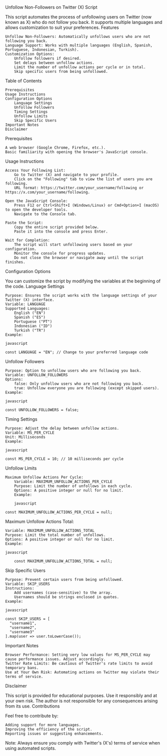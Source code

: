 Unfollow Non-Followers on Twitter (X) Script

This script automates the process of unfollowing users on Twitter (now known as X) who do not follow you back. It supports multiple languages and allows customization to suit your preferences.
Features

    Unfollow Non-Followers: Automatically unfollows users who are not following you back.
    Language Support: Works with multiple languages (English, Spanish, Portuguese, Indonesian, Turkish).
    Customization Options:
        Unfollow followers if desired.
        Set delays between unfollow actions.
        Limit the number of unfollow actions per cycle or in total.
        Skip specific users from being unfollowed.

Table of Contents

    Prerequisites
    Usage Instructions
    Configuration Options
        Language Settings
        Unfollow Followers
        Timing Settings
        Unfollow Limits
        Skip Specific Users
    Important Notes
    Disclaimer

Prerequisites

    A web browser (Google Chrome, Firefox, etc.).
    Basic familiarity with opening the browser's JavaScript console.

Usage Instructions

    Access Your Following List:
        Go to Twitter (X) and navigate to your profile.
        Click on the "Following" tab to view the list of users you are following.
        URL format: https://twitter.com/your_username/following or https://x.com/your_username/following.

    Open the JavaScript Console:
        Press F12 or Ctrl+Shift+I (Windows/Linux) or Cmd+Option+I (macOS) to open the developer tools.
        Navigate to the Console tab.

    Paste the Script:
        Copy the entire script provided below.
        Paste it into the console and press Enter.

    Wait for Completion:
        The script will start unfollowing users based on your configuration.
        Monitor the console for progress updates.
        Do not close the browser or navigate away until the script finishes.

Configuration Options

You can customize the script by modifying the variables at the beginning of the code.
Language Settings

    Purpose: Ensures the script works with the language settings of your Twitter (X) interface.
    Variable: LANGUAGE
    Supported Languages:
        English ("EN")
        Spanish ("ES")
        Portuguese ("PT")
        Indonesian ("ID")
        Turkish ("TR")
    Example:

    javascript

    const LANGUAGE = "EN"; // Change to your preferred language code

Unfollow Followers

    Purpose: Option to unfollow users who are following you back.
    Variable: UNFOLLOW_FOLLOWERS
    Options:
        false: Only unfollow users who are not following you back.
        true: Unfollow everyone you are following (except skipped users).
    Example:

    javascript

    const UNFOLLOW_FOLLOWERS = false;

Timing Settings

    Purpose: Adjust the delay between unfollow actions.
    Variable: MS_PER_CYCLE
    Unit: Milliseconds
    Example:

    javascript

    const MS_PER_CYCLE = 10; // 10 milliseconds per cycle

Unfollow Limits

    Maximum Unfollow Actions Per Cycle:
        Variable: MAXIMUM_UNFOLLOW_ACTIONS_PER_CYCLE
        Purpose: Limit the number of unfollows in each cycle.
        Options: A positive integer or null for no limit.
        Example:

        javascript

    const MAXIMUM_UNFOLLOW_ACTIONS_PER_CYCLE = null;

Maximum Unfollow Actions Total:

    Variable: MAXIMUM_UNFOLLOW_ACTIONS_TOTAL
    Purpose: Limit the total number of unfollows.
    Options: A positive integer or null for no limit.
    Example:

    javascript

        const MAXIMUM_UNFOLLOW_ACTIONS_TOTAL = null;

Skip Specific Users

    Purpose: Prevent certain users from being unfollowed.
    Variable: SKIP_USERS
    Instructions:
        Add usernames (case-sensitive) to the array.
        Usernames should be strings enclosed in quotes.
    Example:

    javascript

    const SKIP_USERS = [
      "username1",
      "username2",
      "username3"
    ].map(user => user.toLowerCase());

Important Notes

    Browser Performance: Setting very low values for MS_PER_CYCLE may cause performance issues. Adjust accordingly.
    Twitter Rate Limits: Be cautious of Twitter's rate limits to avoid temporary bans.
    Use at Your Own Risk: Automating actions on Twitter may violate their terms of service.

Disclaimer

This script is provided for educational purposes. Use it responsibly and at your own risk. The author is not responsible for any consequences arising from its use.
Contributions

Feel free to contribute by:

    Adding support for more languages.
    Improving the efficiency of the script.
    Reporting issues or suggesting enhancements.

Note: Always ensure you comply with Twitter's (X's) terms of service when using automated scripts.